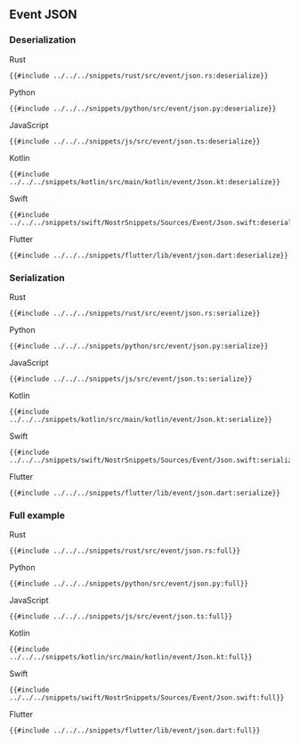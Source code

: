 ## Event JSON

### Deserialization

<custom-tabs category="lang">

<div slot="title">Rust</div>
<section>

```rust,ignore
{{#include ../../../snippets/rust/src/event/json.rs:deserialize}}
```

</section>

<div slot="title">Python</div>
<section>

```python,ignore
{{#include ../../../snippets/python/src/event/json.py:deserialize}}
```

</section>

<div slot="title">JavaScript</div>
<section>

```typescript,ignore
{{#include ../../../snippets/js/src/event/json.ts:deserialize}}
```

</section>

<div slot="title">Kotlin</div>
<section>

```kotlin,ignore
{{#include ../../../snippets/kotlin/src/main/kotlin/event/Json.kt:deserialize}}
```

</section>

<div slot="title">Swift</div>
<section>

```swift,ignore
{{#include ../../../snippets/swift/NostrSnippets/Sources/Event/Json.swift:deserialize}}
```

</section>

<div slot="title">Flutter</div>
<section>

```dart,ignore
{{#include ../../../snippets/flutter/lib/event/json.dart:deserialize}}
```

</section>
</custom-tabs>

### Serialization

<custom-tabs category="lang">

<div slot="title">Rust</div>
<section>

```rust,ignore
{{#include ../../../snippets/rust/src/event/json.rs:serialize}}
```

</section>

<div slot="title">Python</div>
<section>

```python,ignore
{{#include ../../../snippets/python/src/event/json.py:serialize}}
```

</section>

<div slot="title">JavaScript</div>
<section>

```typescript,ignore
{{#include ../../../snippets/js/src/event/json.ts:serialize}}
```

</section>

<div slot="title">Kotlin</div>
<section>

```kotlin,ignore
{{#include ../../../snippets/kotlin/src/main/kotlin/event/Json.kt:serialize}}
```

</section>

<div slot="title">Swift</div>
<section>

```swift,ignore
{{#include ../../../snippets/swift/NostrSnippets/Sources/Event/Json.swift:serialize}}
```

</section>

<div slot="title">Flutter</div>
<section>

```dart,ignore
{{#include ../../../snippets/flutter/lib/event/json.dart:serialize}}
```

</section>
</custom-tabs>

### Full example

<custom-tabs category="lang">

<div slot="title">Rust</div>
<section>

```rust,ignore
{{#include ../../../snippets/rust/src/event/json.rs:full}}
```

</section>

<div slot="title">Python</div>
<section>

```python,ignore
{{#include ../../../snippets/python/src/event/json.py:full}}
```

</section>

<div slot="title">JavaScript</div>
<section>

```typescript,ignore
{{#include ../../../snippets/js/src/event/json.ts:full}}
```

</section>

<div slot="title">Kotlin</div>
<section>

```kotlin,ignore
{{#include ../../../snippets/kotlin/src/main/kotlin/event/Json.kt:full}}
```

</section>

<div slot="title">Swift</div>
<section>

```swift,ignore
{{#include ../../../snippets/swift/NostrSnippets/Sources/Event/Json.swift:full}}
```

</section>

<div slot="title">Flutter</div>
<section>

```dart,ignore
{{#include ../../../snippets/flutter/lib/event/json.dart:full}}
```

</section>
</custom-tabs>
